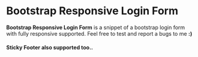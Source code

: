 # Bootstrap Responsive Login Form #

**Bootstrap Responsive Login Form** is a snippet of a bootstrap login form with fully responsive supported. Feel free to test and report a bugs to me **:)**

#### Sticky Footer also supported too.. ####